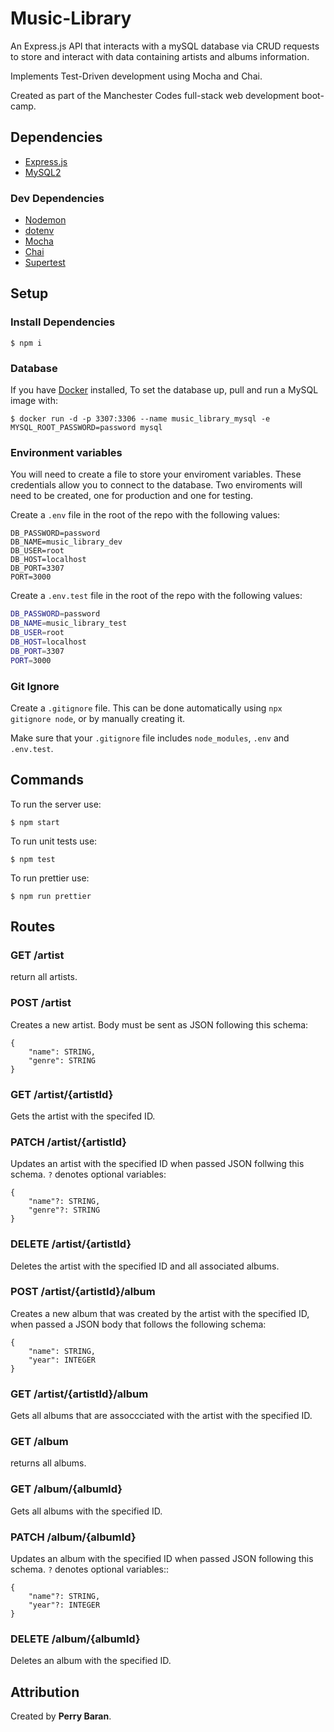 # Music-Library

An Express.js API that interacts with a mySQL database via CRUD requests to store and interact with data containing artists and albums information.

Implements Test-Driven development using Mocha and Chai.

Created as part of the Manchester Codes full-stack web development boot-camp.

## Dependencies

- [Express.js](https://expressjs.com/)
- [MySQL2](https://www.npmjs.com/package/mysql2)

### Dev Dependencies

- [Nodemon](https://www.npmjs.com/package/nodemon)
- [dotenv](https://www.npmjs.com/package/dotenv)
- [Mocha](https://www.npmjs.com/package/mocha)
- [Chai](https://www.npmjs.com/package/chai)
- [Supertest](https://www.npmjs.com/package/supertest)

## Setup

### Install Dependencies

```
$ npm i
```

### Database

If you have [Docker](https://docs.docker.com/) installed, To set the database up, pull and run a MySQL image with:

```
$ docker run -d -p 3307:3306 --name music_library_mysql -e MYSQL_ROOT_PASSWORD=password mysql
```

### Environment variables

You will need to create a file to store your enviroment variables. These credentials allow you to connect to the database. Two enviroments will need to be created, one for production and one for testing.

Create a `.env` file in the root of the repo with the following values:

```
DB_PASSWORD=password
DB_NAME=music_library_dev
DB_USER=root
DB_HOST=localhost
DB_PORT=3307
PORT=3000
```

Create a `.env.test` file in the root of the repo with the following values:

```bash
DB_PASSWORD=password
DB_NAME=music_library_test
DB_USER=root
DB_HOST=localhost
DB_PORT=3307
PORT=3000
```

### Git Ignore

Create a `.gitignore` file. This can be done automatically using `npx gitignore node`, or by manually creating it.

Make sure that your `.gitignore` file includes `node_modules`, `.env` and `.env.test`.

## Commands

To run the server use:

```
$ npm start
```

To run unit tests use:

```
$ npm test
```

To run prettier use:

```
$ npm run prettier
```

## Routes

### GET /artist

return all artists.

### POST /artist

Creates a new artist. Body must be sent as JSON following this schema:

```
{
    "name": STRING,
    "genre": STRING
}
```

### GET /artist/{artistId}

Gets the artist with the specifed ID.

### PATCH /artist/{artistId}

Updates an artist with the specified ID when passed JSON follwing this schema. `?` denotes optional variables:

```
{
    "name"?: STRING,
    "genre"?: STRING
}
```

### DELETE /artist/{artistId}

Deletes the artist with the specified ID and all associated albums.

### POST /artist/{artistId}/album

Creates a new album that was created by the artist with the specified ID, when passed a JSON body that follows the following schema:

```
{
    "name": STRING,
    "year": INTEGER
}
```

### GET /artist/{artistId}/album

Gets all albums that are assoccciated with the artist with the specified ID.

### GET /album

returns all albums.

### GET /album/{albumId}

Gets all albums with the specified ID.

### PATCH /album/{albumId}

Updates an album with the specified ID when passed JSON following this schema. `?` denotes optional variables::

```
{
    "name"?: STRING,
    "year"?: INTEGER
}
```

### DELETE /album/{albumId}

Deletes an album with the specified ID.

## Attribution

Created by **Perry Baran**.
